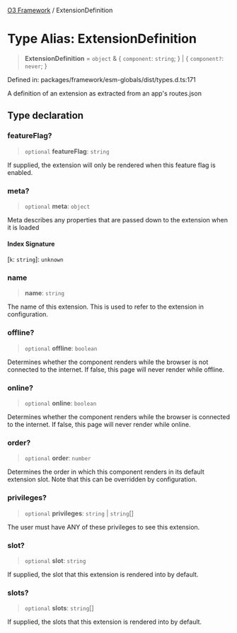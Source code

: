[O3 Framework](../API.md) / ExtensionDefinition

# Type Alias: ExtensionDefinition

> **ExtensionDefinition** = `object` & \{ `component`: `string`; \} \| \{ `component?`: `never`; \}

Defined in: packages/framework/esm-globals/dist/types.d.ts:171

A definition of an extension as extracted from an app's routes.json

## Type declaration

### featureFlag?

> `optional` **featureFlag**: `string`

If supplied, the extension will only be rendered when this feature flag is enabled.

### meta?

> `optional` **meta**: `object`

Meta describes any properties that are passed down to the extension when it is loaded

#### Index Signature

\[`k`: `string`\]: `unknown`

### name

> **name**: `string`

The name of this extension. This is used to refer to the extension in configuration.

### offline?

> `optional` **offline**: `boolean`

Determines whether the component renders while the browser is not connected to the internet. If false, this page will never render while offline.

### online?

> `optional` **online**: `boolean`

Determines whether the component renders while the browser is connected to the internet. If false, this page will never render while online.

### order?

> `optional` **order**: `number`

Determines the order in which this component renders in its default extension slot. Note that this can be overridden by configuration.

### privileges?

> `optional` **privileges**: `string` \| `string`[]

The user must have ANY of these privileges to see this extension.

### slot?

> `optional` **slot**: `string`

If supplied, the slot that this extension is rendered into by default.

### slots?

> `optional` **slots**: `string`[]

If supplied, the slots that this extension is rendered into by default.
